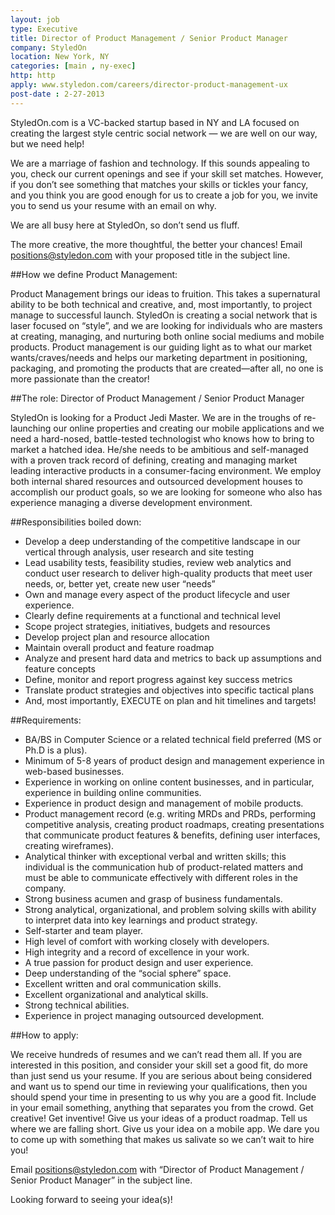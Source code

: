 ```yaml
---
layout: job
type: Executive
title: Director of Product Management / Senior Product Manager
company: StyledOn
location: New York, NY
categories: [main , ny-exec]
http: http
apply: www.styledon.com/careers/director-product-management-ux
post-date : 2-27-2013
---
```


StyledOn.com is a VC-backed startup based in NY and LA focused on creating the largest style centric social network — we are well on our way, but we need help!

We are a marriage of fashion and technology. If this sounds appealing to you, check our current openings and see if your skill set matches. However, if you don’t see something that matches your skills or tickles your fancy, and you think you are good enough for us to create a job for you, we invite you to send us your resume with an email on why.

We are all busy here at StyledOn, so don’t send us fluff.

The more creative, the more thoughtful, the better your chances! Email positions@styledon.com with your proposed title in the subject line.

##How we define Product Management:

Product Management brings our ideas to fruition. This takes a supernatural ability to be both technical and creative, and, most importantly, to project manage to successful launch. StyledOn is creating a social network that is laser focused on “style”, and we are looking for individuals who are masters at creating, managing, and nurturing both online social mediums and mobile products. Product management is our guiding light as to what our market wants/craves/needs and helps our marketing department in positioning, packaging, and promoting the products that are created—after all, no one is more passionate than the creator!

##The role: Director of Product Management / Senior Product Manager

StyledOn is looking for a Product Jedi Master. We are in the troughs of re-launching our online properties and creating our mobile applications and we need a hard-nosed, battle-tested technologist who knows how to bring to market a hatched idea. He/she needs to be ambitious and self-managed with a proven track record of defining, creating and managing market leading interactive products in a consumer-facing environment. We employ both internal shared resources and outsourced development houses to accomplish our product goals, so we are looking for someone who also has experience managing a diverse development environment.

##Responsibilities boiled down:

* Develop a deep understanding of the competitive landscape in our vertical through analysis, user research and site testing
* Lead usability tests, feasibility studies, review web analytics and conduct user research to deliver high-quality products that meet user needs, or, better yet, create new user “needs”
* Own and manage every aspect of the product lifecycle and user experience.
* Clearly define requirements at a functional and technical level
* Scope project strategies, initiatives, budgets and resources
* Develop project plan and resource allocation
* Maintain overall product and feature roadmap
* Analyze and present hard data and metrics to back up assumptions and feature concepts
* Define, monitor and report progress against key success metrics
* Translate product strategies and objectives into specific tactical plans
* And, most importantly, EXECUTE on plan and hit timelines and targets!

##Requirements:

* BA/BS in Computer Science or a related technical field preferred (MS or Ph.D is a plus).
* Minimum of 5-8 years of product design and management experience in web-based businesses.
* Experience in working on online content businesses, and in particular, experience in building online communities.
* Experience in product design and management of mobile products.
* Product management record (e.g. writing MRDs and PRDs, performing competitive analysis, creating product roadmaps, creating presentations that communicate product features & benefits, defining user interfaces, creating wireframes).
* Analytical thinker with exceptional verbal and written skills; this individual is the communication hub of product-related matters and must be able to communicate effectively with different roles in the company.
* Strong business acumen and grasp of business fundamentals.
* Strong analytical, organizational, and problem solving skills with ability to interpret data into key learnings and product strategy.
* Self-starter and team player.
* High level of comfort with working closely with developers.
* High integrity and a record of excellence in your work.
* A true passion for product design and user experience.
* Deep understanding of the “social sphere” space.
* Excellent written and oral communication skills.
* Excellent organizational and analytical skills.
* Strong technical abilities.
* Experience in project managing outsourced development.

##How to apply:

We receive hundreds of resumes and we can’t read them all. If you are interested in this position, and consider your skill set a good fit, do more than just send us your resume. If you are serious about being considered and want us to spend our time in reviewing your qualifications, then you should spend your time in presenting to us why you are a good fit. Include in your email something, anything that separates you from the crowd. Get creative! Get inventive! Give us your ideas of a product roadmap. Tell us where we are falling short. Give us your idea on a mobile app. We dare you to come up with something that makes us salivate so we can’t wait to hire you!

Email positions@styledon.com with “Director of Product Management / Senior Product Manager” in the subject line.

Looking forward to seeing your idea(s)! 